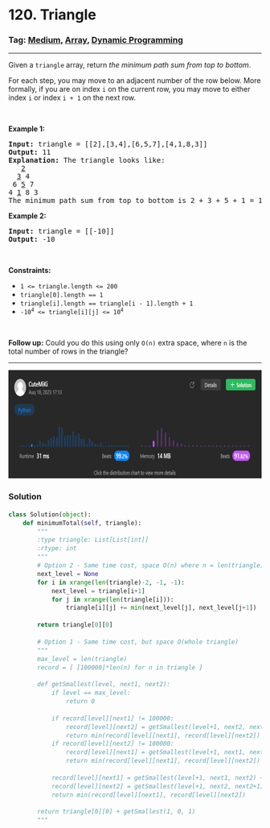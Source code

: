 # 120. Triangle
### Tag: [Medium](https://github.com/TheOnlyMiki/LeetCode-For-Fun/tree/main#medium-level), [Array](https://github.com/TheOnlyMiki/LeetCode-For-Fun/tree/main#array), [Dynamic Programming](https://github.com/TheOnlyMiki/LeetCode-For-Fun/tree/main#dynamic-programming)
---
<div class="px-5 pt-4"><div class="flex"></div><div class="xFUwe" data-track-load="description_content"><p>Given a <code>triangle</code> array, return <em>the minimum path sum from top to bottom</em>.</p>

<p>For each step, you may move to an adjacent number of the row below. More formally, if you are on index <code>i</code> on the current row, you may move to either index <code>i</code> or index <code>i + 1</code> on the next row.</p>

<p>&nbsp;</p>
<p><strong class="example">Example 1:</strong></p>

<pre><strong>Input:</strong> triangle = [[2],[3,4],[6,5,7],[4,1,8,3]]
<strong>Output:</strong> 11
<strong>Explanation:</strong> The triangle looks like:
   <u>2</u>
  <u>3</u> 4
 6 <u>5</u> 7
4 <u>1</u> 8 3
The minimum path sum from top to bottom is 2 + 3 + 5 + 1 = 11 (underlined above).
</pre>

<p><strong class="example">Example 2:</strong></p>

<pre><strong>Input:</strong> triangle = [[-10]]
<strong>Output:</strong> -10
</pre>

<p>&nbsp;</p>
<p><strong>Constraints:</strong></p>

<ul>
	<li><code>1 &lt;= triangle.length &lt;= 200</code></li>
	<li><code>triangle[0].length == 1</code></li>
	<li><code>triangle[i].length == triangle[i - 1].length + 1</code></li>
	<li><code>-10<sup>4</sup> &lt;= triangle[i][j] &lt;= 10<sup>4</sup></code></li>
</ul>

<p>&nbsp;</p>
<strong>Follow up:</strong> Could you&nbsp;do this using only <code>O(n)</code> extra space, where <code>n</code> is the total number of rows in the triangle?</div></div>

---
<img src="Submit.png" width="700" height="215" />

### Solution

```python
class Solution(object):
    def minimumTotal(self, triangle):
        """
        :type triangle: List[List[int]]
        :rtype: int
        """
        # Option 2 - Same time cost, space O(n) where n = len(triangle)
        next_level = None
        for i in xrange(len(triangle)-2, -1, -1):
            next_level = triangle[i+1]
            for j in xrange(len(triangle[i])):
                triangle[i][j] += min(next_level[j], next_level[j+1])

        return triangle[0][0]

        # Option 1 - Same time cost, but space O(whole triangle)
        """
        max_level = len(triangle)
        record = [ [100000]*len(n) for n in triangle ]

        def getSmallest(level, next1, next2):
            if level == max_level:
                return 0
            
            if record[level][next1] != 100000:
                record[level][next2] = getSmallest(level+1, next2, next2+1) + triangle[level][next2]
                return min(record[level][next1], record[level][next2])
            if record[level][next2] != 100000:
                record[level][next1] = getSmallest(level+1, next1, next2) + triangle[level][next1]
                return min(record[level][next1], record[level][next2])

            record[level][next1] = getSmallest(level+1, next1, next2) + triangle[level][next1]
            record[level][next2] = getSmallest(level+1, next2, next2+1) + triangle[level][next2]
            return min(record[level][next1], record[level][next2])
        
        return triangle[0][0] + getSmallest(1, 0, 1)
        """
```
